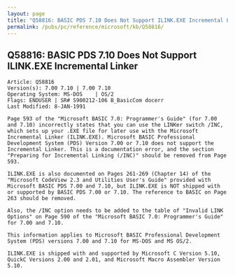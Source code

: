 ```yaml
---
layout: page
title: "Q58816: BASIC PDS 7.10 Does Not Support ILINK.EXE Incremental Linker"
permalink: /pubs/pc/reference/microsoft/kb/Q58816/
---
```


## Q58816: BASIC PDS 7.10 Does Not Support ILINK.EXE Incremental Linker

	Article: Q58816
	Version(s): 7.00 7.10 | 7.00 7.10
	Operating System: MS-DOS    | OS/2
	Flags: ENDUSER | SR# S900212-106 B_BasicCom docerr
	Last Modified: 8-JAN-1991
	
	Page 593 of the "Microsoft BASIC 7.0: Programmer's Guide" (for 7.00
	and 7.10) incorrectly states that you can use the LINKer switch /INC,
	which sets up your .EXE file for later use with the Microsoft
	Incremental Linker (ILINK.EXE). Microsoft BASIC Professional
	Development System (PDS) Version 7.00 or 7.10 does not support the
	Incremental Linker. This is a documentation error, and the section
	"Preparing for Incremental Linking (/INC)" should be removed from Page
	593.
	
	ILINK.EXE is also documented on Pages 261-269 (Chapter 14) of the
	"Microsoft CodeView 2.3 and Utilities User's Guide" provided with
	Microsoft BASIC PDS 7.00 and 7.10, but ILINK.EXE is NOT shipped with
	or supported by BASIC PDS 7.00 or 7.10. The reference to BASIC on Page
	263 should be removed.
	
	Also, the /INC option needs to be added to the table of "Invalid LINK
	Options" on Page 590 of the "Microsoft BASIC 7.0: Programmer's Guide"
	for 7.00 and 7.10.
	
	This information applies to Microsoft BASIC Professional Development
	System (PDS) versions 7.00 and 7.10 for MS-DOS and MS OS/2.
	
	ILINK.EXE is shipped with and supported by Microsoft C Version 5.10,
	QuickC Versions 2.00 and 2.01, and Microsoft Macro Assembler Version
	5.10.
